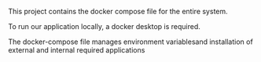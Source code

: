 This project contains the docker compose file for the entire system. 

To run our application locally, a docker desktop is required.

The docker-compose file manages environment variablesand  installation of external and internal required applications
